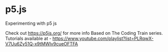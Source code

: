 # p5.js
Experimenting with p5 js

Check out https://p5js.org/ for more info
Based on The Coding Train series. Tutorials available at - https://www.youtube.com/playlist?list=PLRqwX-V7Uu6Zy51Q-x9tMWIv9cueOFTFA
